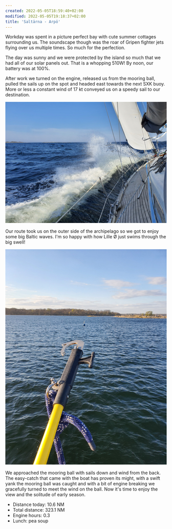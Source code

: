 ```yaml
---
created: 2022-05-05T18:59:40+02:00
modified: 2022-05-05T19:18:37+02:00
title: 'Saltärna - Arpö'
---
```


Workday was spent in a picture perfect bay with cute summer cottages surrounding us. The soundscape though was the roar of Gripen fighter jets flying over us multiple times. So much for the perfection.

The day was sunny and we were protected by the island so much that we had all of our solar panels out. That is a whopping 510W! By noon, our battery was at 100%.

After work we turned on the engine, released us from the mooring ball, pulled the sails up on the spot and headed east towards the next SXK buoy. More or less a constant wind of 17 kt conveyed us on a speedy sail to our destination. 

![Splashing towards the open sea](../2022/f74a0dea5b9b68462b5424ff21178d7e.jpg) 

Our route took us on the outer side of the archipelago so we got to enjoy some big Baltic waves.  I'm so happy with how Lille Ø just swims through the big swell!

![Easy-Catch](../2022/7e7e85860329718d8fe44d37bca7ee2d.jpg) 

We approached the mooring ball with sails down and wind from the back. The easy-catch that came with the boat has proven its might, with a swift yank the mooring ball was caught and with a bit of engine breaking we gracefully turned to meet the wind on the ball. Now it's time to enjoy the view and the solitude of early season.

* Distance today: 10.6 NM
* Total distance: 323.1 NM
* Engine hours: 0.3
* Lunch: pea soup
